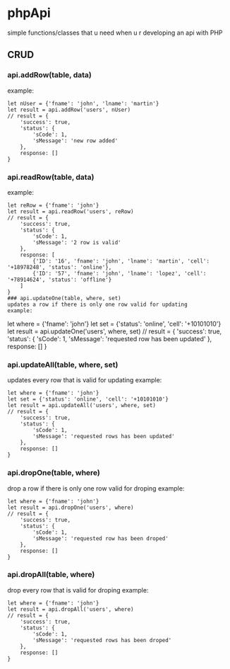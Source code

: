 # phpApi
simple functions/classes that u need when u r developing an api with PHP
## CRUD
### api.addRow(table, data)
example:
```
let nUser = {'fname': 'john', 'lname': 'martin'}
let result = api.addRow('users', nUser)
// result = {
    'success': true,
    'status': {
        'sCode': 1,
        'sMessage': 'new row added'
    },
    response: []
}
```
### api.readRow(table, data)
example:
```
let reRow = {'fname': 'john'}
let result = api.readRow('users', reRow)
// result = {
    'success': true,
    'status': {
        'sCode': 1,
        'sMessage': '2 row is valid'
    },
    response: [
        {'ID': '16', 'fname': 'john', 'lname': 'martin', 'cell': '+18978248', 'status': 'online'},
        {'ID': '57', 'fname': 'john', 'lname': 'lopez', 'cell': '+78914624', 'status': 'offline'}
    ]
}
### api.updateOne(table, where, set)
updates a row if there is only one row valid for updating
example:
```
let where = {'fname': 'john'}
let set = {'status': 'online', 'cell': '+10101010'}
let result = api.updateOne('users', where, set)
// result = {
    'success': true,
    'status': {
        'sCode': 1,
        'sMessage': 'requested row has been updated'
    },
    response: []
}
### api.updateAll(table, where, set)
updates every row that is valid for updating
example:
```
let where = {'fname': 'john'}
let set = {'status': 'online', 'cell': '+10101010'}
let result = api.updateAll('users', where, set)
// result = {
    'success': true,
    'status': {
        'sCode': 1,
        'sMessage': 'requested rows has been updated'
    },
    response: []
}
```
### api.dropOne(table, where)
drop a row if there is only one row valid for droping
example:
```
let where = {'fname': 'john'}
let result = api.dropOne('users', where)
// result = {
    'success': true,
    'status': {
        'sCode': 1,
        'sMessage': 'requested row has been droped'
    },
    response: []
}
```
### api.dropAll(table, where)
drop every row that is valid for droping
example:
```
let where = {'fname': 'john'}
let result = api.dropAll('users', where)
// result = {
    'success': true,
    'status': {
        'sCode': 1,
        'sMessage': 'requested rows has been droped'
    },
    response: []
}
